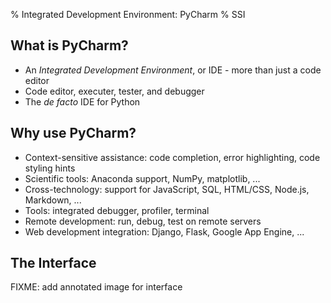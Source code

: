 % Integrated Development Environment: PyCharm
% SSI

## What is PyCharm?

- An *Integrated Development Environment*, or IDE - more than just a code editor
- Code editor, executer, tester, and debugger
- The *de facto* IDE for Python

## Why use PyCharm?

- Context-sensitive assistance: code completion, error highlighting, code styling hints
- Scientific tools: Anaconda support, NumPy, matplotlib, ...
- Cross-technology: support for JavaScript, SQL, HTML/CSS, Node.js, Markdown, ...
- Tools: integrated debugger, profiler, terminal
- Remote development: run, debug, test on remote servers
- Web development integration: Django, Flask, Google App Engine, ...

## The Interface

FIXME: add annotated image for interface